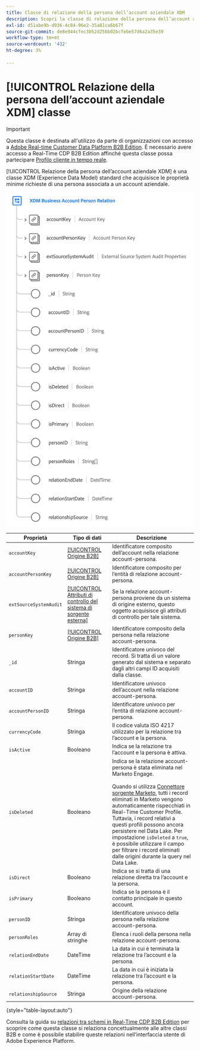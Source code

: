 ```yaml
---
title: Classe di relazione della persona dell’account aziendale XDM
description: Scopri la classe di relazione della persona dell’account aziendale XDM in Experience Data Model (XDM).
exl-id: d51abe9b-d936-4c84-96e2-35a81ca6b67f
source-git-commit: de8e944cfec3b52d25bb02bcfebe57d6a2a35e39
workflow-type: tm+mt
source-wordcount: '432'
ht-degree: 3%

---
```


# [!UICONTROL Relazione della persona dell’account aziendale XDM] classe

>[!IMPORTANT]
>
>Questa classe è destinata all&#39;utilizzo da parte di organizzazioni con accesso a [Adobe Real-time Customer Data Platform B2B Edition](../../../rtcdp/b2b-overview.md). È necessario avere accesso a Real-Time CDP B2B Edition affinché questa classe possa partecipare [Profilo cliente in tempo reale](../../../profile/home.md).

[!UICONTROL Relazione della persona dell’account aziendale XDM] è una classe XDM (Experience Data Model) standard che acquisisce le proprietà minime richieste di una persona associata a un account aziendale.

![Struttura della classe di relazione della persona dell’account aziendale XDM come visualizzata nell’interfaccia utente](../../images/classes/b2b/business-account-person-relation.png)

| Proprietà | Tipo di dati | Descrizione |
| --- | --- | --- |
| `accountKey` | [[!UICONTROL Origine B2B]](../../data-types/b2b-source.md) | Identificatore composito dell’account nella relazione account-persona. |
| `accountPersonKey` | [[!UICONTROL Origine B2B]](../../data-types/b2b-source.md) | Identificatore composito per l’entità di relazione account-persona. |
| `extSourceSystemAudit` | [[!UICONTROL Attributi di controllo del sistema di sorgente esterna]](../../data-types/external-source-system-audit-attributes.md) | Se la relazione account-persona proviene da un sistema di origine esterno, questo oggetto acquisisce gli attributi di controllo per tale sistema. |
| `personKey` | [[!UICONTROL Origine B2B]](../../data-types/b2b-source.md) | Identificatore composito della persona nella relazione account-persona. |
| `_id` | Stringa | Identificatore univoco del record. Si tratta di un valore generato dal sistema e separato dagli altri campi ID acquisiti dalla classe. |
| `accountID` | Stringa | Identificatore univoco dell’account nella relazione account-persona. |
| `accountPersonID` | Stringa | Identificatore univoco per l’entità di relazione account-persona. |
| `currencyCode` | Stringa | Il codice valuta ISO 4217 utilizzato per la relazione tra l’account e la persona. |
| `isActive` | Booleano | Indica se la relazione tra l’account e la persona è attiva. |
| `isDeleted` | Booleano | Indica se la relazione account-persona è stata eliminata nel Marketo Engage.<br><br>Quando si utilizza [Connettore sorgente Marketo](../../../sources/connectors/adobe-applications/marketo/marketo.md), tutti i record eliminati in Marketo vengono automaticamente rispecchiati in Real-Time Customer Profile. Tuttavia, i record relativi a questi profili possono ancora persistere nel Data Lake. Per impostazione `isDeleted` a `true`, è possibile utilizzare il campo per filtrare i record eliminati dalle origini durante la query nel Data Lake. |
| `isDirect` | Booleano | Indica se si tratta di una relazione diretta tra l’account e la persona. |
| `isPrimary` | Booleano | Indica se la persona è il contatto principale in questo account. |
| `personID` | Stringa | Identificatore univoco della persona nella relazione account-persona. |
| `personRoles` | Array di stringhe | Elenca i ruoli della persona nella relazione account-persona. |
| `relationEndDate` | DateTime | La data in cui è terminata la relazione tra l’account e la persona. |
| `relationStartDate` | DateTime | La data in cui è iniziata la relazione tra l’account e la persona. |
| `relationshipSource` | Stringa | Origine della relazione account-persona. |

{style="table-layout:auto"}

Consulta la guida su [relazioni tra schemi in Real-Time CDP B2B Edition](../../tutorials/relationship-b2b.md) per scoprire come questa classe si relaziona concettualmente alle altre classi B2B e come è possibile stabilire queste relazioni nell’interfaccia utente di Adobe Experience Platform.

